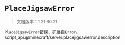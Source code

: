 # `PlaceJigsawError`

> 文档版本：1.21.60.21

`PlaceJigsawError`错误，扩展自`Error`。script_api.@minecraft/server.placejigsawerror.description
